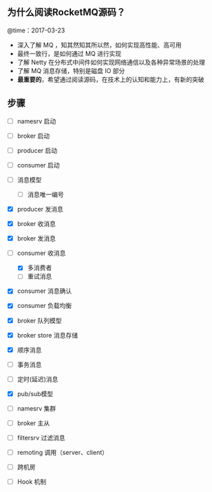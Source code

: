 ## 为什么阅读RocketMQ源码？

@time：2017-03-23

* 深入了解 MQ ，知其然知其所以然，如何实现高性能、高可用
* 最终一致行，是如何通过 MQ 进行实现
* 了解 Netty 在分布式中间件如何实现网络通信以及各种异常场景的处理
* 了解 MQ 消息存储，特别是磁盘 IO 部分
* **最重要的**，希望通过阅读源码，在技术上的认知和能力上，有新的突破

## 步骤

- [ ] namesrv 启动
- [ ] broker 启动
- [ ] producer 启动
- [ ] consumer 启动
- [ ] 消息模型
    - [ ] 消息唯一编号
- [x] producer 发消息
- [x] broker 收消息
- [x] broker 发消息
- [ ] consumer 收消息
    - [x] 多消费者
    - [ ] 重试消息
- [x] consumer 消息确认
- [x] consumer 负载均衡
- [x] broker 队列模型
- [x] broker store 消息存储
- [x] 顺序消息
- [ ] 事务消息
- [ ] 定时(延迟)消息
- [x] pub/sub模型
- [ ] namesrv 集群
- [ ] broker 主从 
- [ ] filtersrv 过滤消息
- [ ] remoting 调用（server、client）
- [ ] 跨机房
- [ ] Hook 机制

